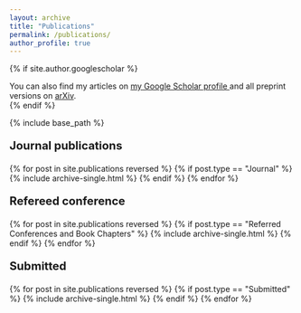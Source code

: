 ```yaml
---
layout: archive
title: "Publications"
permalink: /publications/
author_profile: true
---
```


{% if site.author.googlescholar %}
  <div class="wordwrap">You can also find my articles on <a href="{{site.author.googlescholar}}">my Google Scholar profile </a> and all preprint versions on <a href="https://arxiv.org/search/?query=ralihe&searchtype=all">arXiv</a>. 
  </div> 
{% endif %}

{% include base_path %}
<p style="font-size:20px;"><b>Journal publications</b></p>
{% for post in site.publications reversed %}
  {% if post.type == "Journal" %}
    {% include archive-single.html %}
  {% endif %}
{% endfor %}

<p style="font-size:20px;"><b>Refereed conference</b></p>
{% for post in site.publications reversed %}
  {% if post.type == "Referred Conferences and Book Chapters" %}
    {% include archive-single.html %}
  {% endif %}
{% endfor %}

<p style="font-size:20px;"><b>Submitted</b></p>  
{% for post in site.publications reversed %}
  {% if post.type == "Submitted" %}
    {% include archive-single.html %}
  {% endif %}
{% endfor %}
